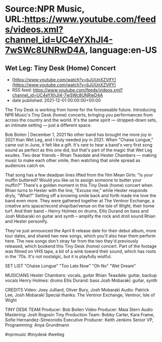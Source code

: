 # Source:NPR Music, URL:https://www.youtube.com/feeds/videos.xml?channel_id=UC4eYXhJI4-7wSWc8UNRwD4A, language:en-US

## Wet Leg: Tiny Desk (Home) Concert
 - [https://www.youtube.com/watch?v=bJUUnXZVIfY](https://www.youtube.com/watch?v=bJUUnXZVIfY)
 - RSS feed: https://www.youtube.com/feeds/videos.xml?channel_id=UC4eYXhJI4-7wSWc8UNRwD4A
 - date published: 2021-12-01 00:00:00+00:00

The Tiny Desk is working from home for the foreseeable future. Introducing NPR Music's Tiny Desk (home) concerts, bringing you performances from across the country and the world. It's the same spirit — stripped-down sets, an intimate setting — just a different space.

Bob Boilen | December 1, 2021
No other band has brought me more joy in 2021 than Wet Leg, and I truly needed joy in 2021. When "Chaise Longue," came out in June, it felt like a gift. It's rare to hear a band's very first song sound as perfect as this one did, but that's part of the magic that Wet Leg exudes. Two dear friends – Rhian Teasdale and Hester Chambers — making music to make each other smile, then watching that smile spread as audiences catch on.

That song has a few deadpan lines lifted from the film Mean Girls: "Is your muffin buttered? Would you like us to assign someone to butter your muffin?" There's a golden moment in this Tiny Desk (home) concert when Rhian turns to Hester with the line, "Excuse me," while Hester responds dryly, "What?" Setting off a knowing smile back and forth made me love the band even more. They were gathered together at The Ventnor Exchange, a creative arts space/record shop/bar/venue on the Isle of Wight, their home turf. And their band – Henry Holmes on drums, Ellis Durand on bass and Josh Mobaraki on guitar and synth – amplify the rock and droll sound Rhian and Hester personify.

They've just announced the April 8 release date for their debut album, more tour dates, and shared two new songs, which you'll also hear them perform here. The new songs don't stray far from the two they'd previously released, which bookend this Tiny Desk (home) concert. Part of the footage was filmed on VHS tape, a bit of a wink toward their sound, which has roots in the '70s. It's not nostalgic, but it is playfully wistful.

SET LIST
"Chaise Longue"
"Too Late Now"
"Oh No"
"Wet Dream"

MUSICIANS
Hester Chambers: vocals, guitar
Rhian Teasdale: guitar, backup vocals
Henry Holmes: drums
Ellis Durand: bass
Josh Mobaraki: guitar, synth

CREDITS
Video: Joey Julliard, Oliver Bury, Josh Mobaraki
Audio: Patrick Lee, Josh Mobaraki
Special thanks: The Ventnor Exchange, Ventnor, Isle of Wight

TINY DESK TEAM
Producer: Bob Boilen
Video Producer: Maia Stern
Audio Mastering: Josh Rogosin
Tiny Production Team: Bobby Carter, Kara Frame, Sofie Hernandez-Simeonidis
Executive Producer: Keith Jenkins
Senior VP, Programming: Anya Grundmann

#nprmusic #tinydesk #wetleg

